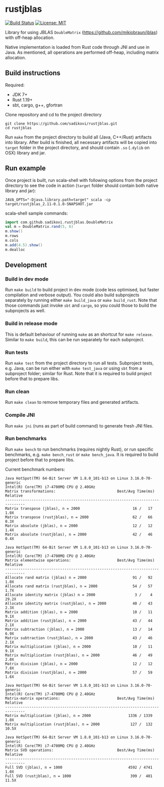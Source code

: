 # rustjblas

[![Build Status](https://travis-ci.org/sadikovi/rustjblas.svg?branch=master)](https://travis-ci.org/sadikovi/rustjblas)
[![License: MIT](https://img.shields.io/badge/License-MIT-blue.svg)](https://opensource.org/licenses/MIT)

Library for using JBLAS `DoubleMatrix` (https://github.com/mikiobraun/jblas) with off-heap
allocation.

Native implementation is loaded from Rust code through JNI and use in Java. As mentioned, all
operations are performed off-heap, including matrix allocation.

## Build instructions
Required:
- JDK 7+
- Rust 1.19+
- sbt, cargo, g++, gfortran

Clone repository and cd to the project directory
```
git clone https://github.com/sadikovi/rustjblas.git
cd rustjblas
```

Run `make` from the project directory to build all (Java, C++/Rust) artifacts into library. After
build is finished, all necessary artifacts will be copied into `target` folder in the project
directory, and should contain `.so` (`.dylib` on OSX) library and jar.

## Run example
Once project is built, run scala-shell with following options from the project directory to see
the code in action (`target` folder should contain both native library and jar):
```
JAVA_OPTS="-Djava.library.path=target" scala -cp target/rustjblas_2.11-0.1.0-SNAPSHOT.jar
```

scala-shell sample commands:
```scala
import com.github.sadikovi.rustjblas.DoubleMatrix
val m = DoubleMatrix.rand(5, 6)
m.show()
m.rows
m.cols
m.add(4.5).show()
m.dealloc
```

## Development

### Build in dev mode
Run `make build` to build project in dev mode (code less optimised, but faster compilation and
verbose output). You could also build subprojects separately by running either `make build_java` or
`make build_rust`. Note that those commands just invoke `sbt` and `cargo`, so you could those to
build the subprojects as well.

### Build in release mode
This is default behaviour of running `make` as an shortcut for `make release`. Similar to `make build`,
this can be run separately for each subproject.

### Run tests
Run `make test` from the project directory to run all tests. Subproject tests, e.g. Java, can be run
either with `make test_java` or using `sbt` from a subproject folder; similar for Rust. Note that it
is required to build project before that to prepare libs.

### Run clean
Run `make clean` to remove temporary files and generated artifacts.

### Compile JNI
Run `make jni` (runs as part of build command) to generate fresh JNI files.

### Run benchmarks
Run `make bench` to run benchmarks (requires nightly Rust), or run specific benchmarks, e.g.
`make bench_rust` or `make bench_java`. It is required to build project before that to prepare libs.

Current benchmark numbers:
```
Java HotSpot(TM) 64-Bit Server VM 1.8.0_101-b13 on Linux 3.16.0-70-generic
Intel(R) Core(TM) i7-4700MQ CPU @ 2.40GHz
Matrix transformations:                            Best/Avg Time(ms)   Relative
-------------------------------------------------------------------------------
Matrix transpose (jblas), n = 2000                        16 /   17       1.0X
Matrix transpose (rustjblas), n = 2000                    62 /   66       0.3X
Matrix absolute (jblas), n = 2000                         12 /   12       1.4X
Matrix absolute (rustjblas), n = 2000                     42 /   46       0.4X

Java HotSpot(TM) 64-Bit Server VM 1.8.0_101-b13 on Linux 3.16.0-70-generic
Intel(R) Core(TM) i7-4700MQ CPU @ 2.40GHz
Matrix elementwise operations:                     Best/Avg Time(ms)   Relative
-------------------------------------------------------------------------------
Allocate rand matrix (jblas) n = 2000                     91 /   92       1.0X
Allocate rand matrix (rustjblas), n = 2000                54 /   57       1.7X
Allocate identity matrix (jblas) n = 2000                  3 /    4      29.2X
Allocate identity matrix (rustjblas), n = 2000            40 /   43       2.3X
Matrix addition (jblas), n = 2000                         10 /   11       9.1X
Matrix addition (rustjblas), n = 2000                     43 /   44       2.1X
Matrix subtraction (jblas), n = 2000                      13 /   14       6.9X
Matrix subtraction (rustjblas), n = 2000                  43 /   46       2.1X
Matrix multiplication (jblas), n = 2000                   10 /   11       9.1X
Matrix multiplication (rustjblas), n = 2000               46 /   49       2.0X
Matrix division (jblas), n = 2000                         12 /   12       7.8X
Matrix division (rustjblas), n = 2000                     57 /   59       1.6X

Java HotSpot(TM) 64-Bit Server VM 1.8.0_101-b13 on Linux 3.16.0-70-generic
Intel(R) Core(TM) i7-4700MQ CPU @ 2.40GHz
Matrix-matrix operations:                          Best/Avg Time(ms)   Relative
-------------------------------------------------------------------------------
Matrix multiplication (jblas), n = 2000                 1336 / 1339       1.0X
Matrix multiplication (rustjblas), n = 2000              127 /  132      10.5X

Java HotSpot(TM) 64-Bit Server VM 1.8.0_101-b13 on Linux 3.16.0-70-generic
Intel(R) Core(TM) i7-4700MQ CPU @ 2.40GHz
Matrix SVD operations:                             Best/Avg Time(ms)   Relative
-------------------------------------------------------------------------------
Full SVD (jblas), n = 1000                              4592 / 4741       1.0X
Full SVD (rustjblas), n = 1000                           399 /  401      11.5X
```
